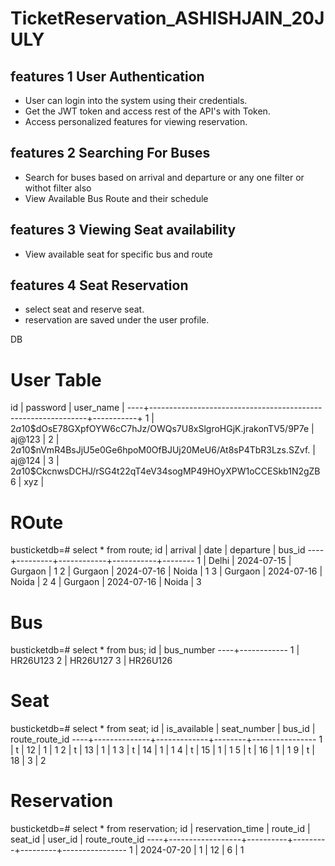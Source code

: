 # TicketReservation_ASHISHJAIN_20JULY


## features 1 User Authentication
- User can login into the system using their credentials.
- Get the JWT token and access rest of the API's with Token.
- Access personalized features for viewing reservation.

## features 2 Searching For Buses
- Search for buses based on arrival and departure or any one filter or withot filter also
- View Available Bus Route and their schedule

## features 3 Viewing Seat availability
- View available seat for specific bus and route

## features 4 Seat Reservation
- select seat and reserve seat.
- reservation are saved under the user profile.

DB 

User Table 
============================================================

 id |                           password                           | user_name | 
----+--------------------------------------------------------------+-----------+
  1 | $2a$10$dOsE78GXpfOYW6cC7hJz/OWQs7U8xSlgroHGjK.jrakonTV5/9P7e | aj@123    | 
  2 | $2a$10$nVmR4BsJjU5e0Ge6hpoM0OfBJUj20MeU6/At8sP4TbR3Lzs.SZvf. | aj@124    | 
  3 | $2a$10$CkcnwsDCHJ/rSG4t22qT4eV34sogMP49HOyXPW1oCCESkb1N2gZB6 | xyz       | 

  
ROute 
================================================================
busticketdb=# select * from route;
 id | arrival |    date    | departure | bus_id 
----+---------+------------+-----------+--------
  1 | Delhi   | 2024-07-15 | Gurgaon   |      1
  2 | Gurgaon | 2024-07-16 | Noida     |      1
  3 | Gurgaon | 2024-07-16 | Noida     |      2
  4 | Gurgaon | 2024-07-16 | Noida     |      3

Bus
==============================================================
busticketdb=# select * from bus;
 id | bus_number 
----+------------
  1 | HR26U123
  2 | HR26U127
  3 | HR26U126

  Seat 
  ============================================================
  busticketdb=# select * from seat;
 id | is_available | seat_number | bus_id | route_route_id 
----+--------------+-------------+--------+----------------
  1 | t            | 12          |      1 |              1
  2 | t            | 13          |      1 |              1
  3 | t            | 14          |      1 |              1
  4 | t            | 15          |      1 |              1
  5 | t            | 16          |      1 |              1
  9 | t            | 18          |      3 |              2


 Reservation 
 ===============================================================

 busticketdb=# select * from reservation;
 id | reservation_time | route_id | seat_id | user_id | route_route_id 
----+------------------+----------+---------+---------+----------------
  1 |  2024-07-20      |        1 |      12 |       6 |              1
